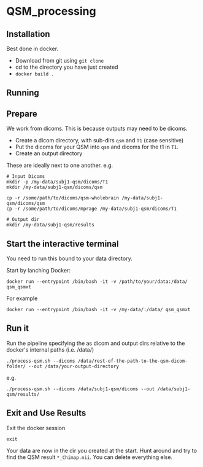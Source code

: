 # QSM_processing 

## Installation

Best done in docker.

* Download from git using `git clone`
* cd to the directory you have just created
* `docker build .`

## Running

## Prepare

We work from dicoms. This is because outputs may need to be dicoms.

* Create a dicom directory, with sub-dirs `qsm` and `T1` (case sensitive)
* Put the dicoms for your QSM into `qsm` and dicoms for the t1 in `T1`.
* Create an output directory

These are ideally next to one another. e.g.

```
# Input Dicoms
mkdir -p /my-data/subj1-qsm/dicoms/T1
mkdir /my-data/subj1-qsm/dicoms/qsm

cp -r /some/path/to/dicoms/qsm-wholebrain /my-data/subj1-qsm/dicoms/qsm
cp -r /some/path/to/dicoms/mprage /my-data/subj1-qsm/dicoms/T1

# Output dir
mkdir /my-data/subj1-qsm/results
```

## Start the interactive terminal
You need to run this bound to your data directory.

Start by lanching Docker:
```
docker run --entrypoint /bin/bash -it -v /path/to/your/data:/data/ qsm_qsmxt
```

For example

```
docker run --entrypoint /bin/bash -it -v /my-data/:/data/ qsm_qsmxt
```

## Run it

Run the pipeline specifying the as dicom and output dirs relative to the docker's internal paths (i.e. /data/) 

```
./process-qsm.sh --dicoms /data/rest-of-the-path-to-the-qsm-dicom-folder/ --out /data/your-output-directory
```

e.g.

```
./process-qsm.sh --dicoms /data/subj1-qsm/dicoms --out /data/subj1-qsm/results/
```

## Exit and Use Results

Exit the docker session

```
exit
```

Your data are now in the dir you created at the start. Hunt around and try to find the QSM result `*_Chimap.nii`. You can delete everything else.